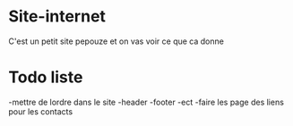 # Site-internet
C'est un petit site pepouze et on vas voir ce que ca donne
# Todo liste
-mettre de lordre dans le site
    -header
    -footer
    -ect
  -faire les page des liens pour les contacts
